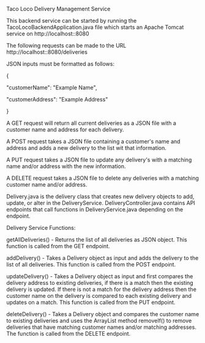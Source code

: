 Taco Loco Delivery Management Service

This backend service can be started by running the TacoLocoBackendApplication.java file which starts an Apache Tomcat service on http://localhost::8080

The following requests can be made to the URL http://localhost::8080/deliveries

JSON inputs must be formatted as follows:

{
  
  "customerName": "Example Name",
  
  "customerAddress": "Example Address"

}

A GET request will return all current deliveries as a JSON file with a customer name and address for each delivery.

A POST request takes a JSON file containing a customer's name and address and adds a new delivery to the list wit that information.

A PUT request takes a JSON file to update any delivery's with a matching name and/or address with the new information.

A DELETE request takes a JSON file to delete any deliveries with a matching customer name and/or address.

Delivery.java is the delivery class that creates new delivery objects to add, update, or alter in the DeliveryService.
DeliveryController.java contains API endpoints that call functions in DeliveryService.java depending on the endpoint.

Delivery Service Functions:

getAllDeliveries()  - Returns the list of all deliveries as JSON object. This function is called from the GET endpoint.

addDelivery()       - Takes a Delivery object as input and adds the delivery to the list of all deliveries. This function is called from the POST endpoint.

updateDelivery()    - Takes a Delivery object as input and first compares the delivery address to existing deliveries, if there is a match then the existing delivery is                        updated. If there is not a match for the delivery address then the customer name on the delivery is compared to each existing delivery and updates on a match. This function is called from the PUT endpoint.

deleteDelivery()    - Takes a Delivery object and compares the customer name to existing deliveries and uses the ArrayList method removeIf() to remove deliveries that have matching customer names and/or matching addresses. The function is called from the DELETE endpoint.


